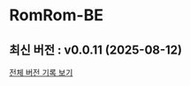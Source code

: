 # RomRom-BE

<!-- 수정하지마세요 자동으로 동기화 됩니다 -->
## 최신 버전 : v0.0.11 (2025-08-12)

[전체 버전 기록 보기](CHANGELOG.md)
